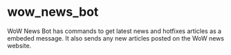 # wow_news_bot
WoW News Bot has commands to get latest news and hotfixes articles as a embeded message. It also sends any new articles posted on the WoW news website.
